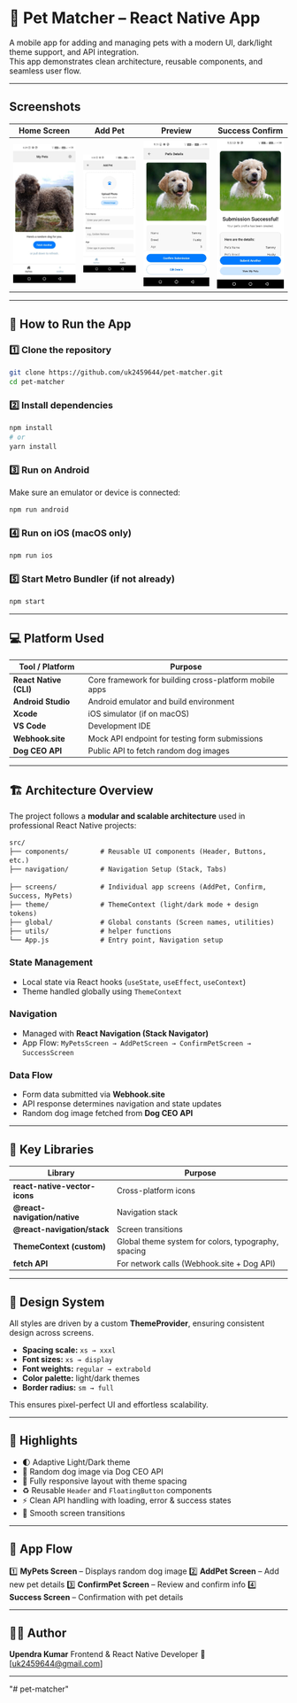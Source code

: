 # 🐾 Pet Matcher – React Native App

A mobile app for adding and managing pets with a modern UI, dark/light theme support, and API integration.  
This app demonstrates clean architecture, reusable components, and seamless user flow.

---


## Screenshots

| Home Screen | Add Pet | Preview | Success Confirm |
|:------------:|:--------:|:------------:|:------------:|
| ![Home](assets/1.jpg) | ![Add Pet](assets/2.jpg) | ![Preview](assets/3.jpg) | ![Success Confirm](assets/4.jpg) |


---

## 🚀 How to Run the App

### 1️⃣ Clone the repository
```bash
git clone https://github.com/uk2459644/pet-matcher.git
cd pet-matcher
````

### 2️⃣ Install dependencies

```bash
npm install
# or
yarn install
```

### 3️⃣ Run on Android

Make sure an emulator or device is connected:

```bash
npm run android
```

### 4️⃣ Run on iOS (macOS only)

```bash
npm run ios
```

### 5️⃣ Start Metro Bundler (if not already)

```bash
npm start
```

---

## 💻 Platform Used

| Tool / Platform        | Purpose                                                |
| ---------------------- | ------------------------------------------------------ |
| **React Native (CLI)** | Core framework for building cross-platform mobile apps |
| **Android Studio**     | Android emulator and build environment                 |
| **Xcode**              | iOS simulator (if on macOS)                            |
| **VS Code**            | Development IDE                                        |
| **Webhook.site**       | Mock API endpoint for testing form submissions         |
| **Dog CEO API**        | Public API to fetch random dog images                  |

---

## 🏗️ Architecture Overview

The project follows a **modular and scalable architecture** used in professional React Native projects:

```
src/
├── components/        # Reusable UI components (Header, Buttons, etc.)
├── navigation/        # Navigation Setup (Stack, Tabs)

├── screens/           # Individual app screens (AddPet, Confirm, Success, MyPets)
├── theme/             # ThemeContext (light/dark mode + design tokens)
├── global/            # Global constants (Screen names, utilities)
├── utils/             # helper functions
└── App.js             # Entry point, Navigation setup
```

### **State Management**

* Local state via React hooks (`useState`, `useEffect`, `useContext`)
* Theme handled globally using `ThemeContext`

### **Navigation**

* Managed with **React Navigation (Stack Navigator)**
* App Flow:
  `MyPetsScreen → AddPetScreen → ConfirmPetScreen → SuccessScreen`

### **Data Flow**

* Form data submitted via **Webhook.site**
* API response determines navigation and state updates
* Random dog image fetched from **Dog CEO API**

---

## 🧩 Key Libraries

| Library                       | Purpose                                             |
| ----------------------------- | --------------------------------------------------- |
| **react-native-vector-icons** | Cross-platform icons                                |
| **@react-navigation/native**  | Navigation stack                                    |
| **@react-navigation/stack**   | Screen transitions                                  |
| **ThemeContext (custom)**     | Global theme system for colors, typography, spacing |
| **fetch API**                 | For network calls (Webhook.site + Dog API)          |

---

## 🎨 Design System

All styles are driven by a custom **ThemeProvider**, ensuring consistent design across screens.

* **Spacing scale:** `xs → xxxl`
* **Font sizes:** `xs → display`
* **Font weights:** `regular → extrabold`
* **Color palette:** light/dark themes
* **Border radius:** `sm → full`

This ensures pixel-perfect UI and effortless scalability.

---

## 🧠 Highlights

* 🌓 Adaptive Light/Dark theme
* 🐶 Random dog image via Dog CEO API
* 📱 Fully responsive layout with theme spacing
* ♻️ Reusable `Header` and `FloatingButton` components
* ⚡ Clean API handling with loading, error & success states
* 🔁 Smooth screen transitions

---

## 📸 App Flow

1️⃣ **MyPets Screen** – Displays random dog image
2️⃣ **AddPet Screen** – Add new pet details
3️⃣ **ConfirmPet Screen** – Review and confirm info
4️⃣ **Success Screen** – Confirmation with pet details

---

## 🧑‍💻 Author

**Upendra Kumar**
Frontend & React Native Developer
📧 [[uk2459644@gmail.com](uk2459644@gmail.com)]

---
"# pet-matcher" 
